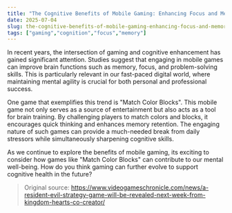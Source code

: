 ```yaml
---
title: "The Cognitive Benefits of Mobile Gaming: Enhancing Focus and Memory"
date: 2025-07-04
slug: the-cognitive-benefits-of-mobile-gaming-enhancing-focus-and-memory
tags: ["gaming","cognition","focus","memory"]
---
```


In recent years, the intersection of gaming and cognitive enhancement has gained significant attention. Studies suggest that engaging in mobile games can improve brain functions such as memory, focus, and problem-solving skills. This is particularly relevant in our fast-paced digital world, where maintaining mental agility is crucial for both personal and professional success.

One game that exemplifies this trend is "Match Color Blocks". This mobile game not only serves as a source of entertainment but also acts as a tool for brain training. By challenging players to match colors and blocks, it encourages quick thinking and enhances memory retention. The engaging nature of such games can provide a much-needed break from daily stressors while simultaneously sharpening cognitive skills.

As we continue to explore the benefits of mobile gaming, its exciting to consider how games like "Match Color Blocks" can contribute to our mental well-being. How do you think gaming can further evolve to support cognitive health in the future?
> Original source: https://www.videogameschronicle.com/news/a-resident-evil-strategy-game-will-be-revealed-next-week-from-kingdom-hearts-co-creator/
